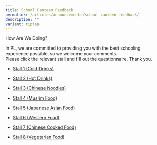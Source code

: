 ```yaml
---
title: School Canteen Feedback
permalink: /articles/announcements/school-canteen-feedback/
description: ""
variant: tiptap
---
```

<p>How Are We Doing?</p>
<p>In PL, we are committed to providing you with the best schooling experience
possible, so we welcome your comments.
<br>Please click the relevant stall and fill out the questionnaire. Thank
you.</p>
<ul data-tight="true" class="tight">
<li>
<p><a href="https://docs.google.com/a/moe.edu.sg/forms/d/1cACR-PkWTlQtxtb-jM2OdnqgsVZHCZHrQ-KCc4UH2bc/viewform" rel="noopener noreferrer nofollow" target="_blank">Stall 1 (Cold Drinks)</a>
</p>
</li>
<li>
<p><a href="https://docs.google.com/a/moe.edu.sg/forms/d/e/1FAIpQLScYSyXvqAgEhtieqUZ1TQEh4RrXoDTB2hcNYDsJIm40oIXF8g/viewform" rel="noopener noreferrer nofollow" target="_blank">Stall 2 (Hot Drinks)</a>
</p>
</li>
<li>
<p><a href="https://docs.google.com/a/moe.edu.sg/forms/d/1J71iRmCRmM6mg20fjG4iaBSIQGXatjSWxjbZr78GceQ/viewform" rel="noopener noreferrer nofollow" target="_blank">Stall 3 (Chinese Noodles)</a>
</p>
</li>
<li>
<p><a href="https://docs.google.com/a/moe.edu.sg/forms/d/1XRATm8gBGiUZBX44GAwk0cZgAwSgGeTB-u1scicv7j4/viewform" rel="noopener noreferrer nofollow" target="_blank">Stall 4 (Muslim Food)</a>
</p>
</li>
<li>
<p><a href="https://docs.google.com/a/moe.edu.sg/forms/d/1tvjcsTcBC4Trkcbm9wMoPiNYbkgzRDEsaJ2_qpPbSNc/viewform" rel="noopener noreferrer nofollow" target="_blank">Stall 5 (Japanese Asian Food)</a>
</p>
</li>
<li>
<p><a href="https://docs.google.com/a/moe.edu.sg/forms/d/1Erkk3uuIrUfs3T3nXKr5yvSvNwJkHXKwQw-UnxHMcGs/viewform" rel="noopener noreferrer nofollow" target="_blank">Stall 6 (Western Food)</a>
</p>
</li>
<li>
<p><a href="https://docs.google.com/a/moe.edu.sg/forms/d/1orXCnB06Cz_p5_VlNoug8UoEFRLk0a7iVDsqwiNDJcA/viewform" rel="noopener noreferrer nofollow" target="_blank">Stall 7 (Chinese Cooked Food)</a>
</p>
</li>
<li>
<p><a href="https://docs.google.com/a/moe.edu.sg/forms/d/18mn8WVa1LNwoXZ2hUGC5E69fQE4dIwnc6xDCCwX4lUg/viewform" rel="noopener noreferrer nofollow" target="_blank">Stall 8 (Vegetarian Food)</a>
</p>
</li>
</ul>
<p></p>